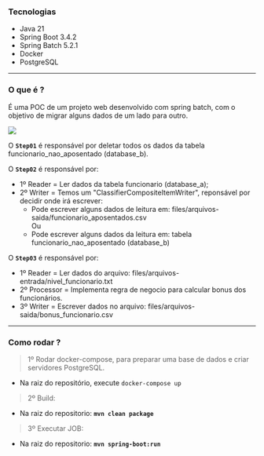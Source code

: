 ### Tecnologias
- Java 21
- Spring Boot 3.4.2
- Spring Batch 5.2.1
- Docker
- PostgreSQL

<hr>

### O que é ?
É uma POC de um projeto web desenvolvido com spring batch, com o objetivo de migrar alguns dados de um lado para outro.

![](https://github.com/lucianoortizsilva/migracao-dados-batch/blob/5f1f031ea8b8b98d52873896f1e6ab226807cf99/src/main/resources/static/800px-arquitetura.png?raw=true)

O **`Step01`** é responsável por deletar todos os dados da tabela funcionario_nao_aposentado (database_b).

O **`Step02`** é responsável por:
  - 1º Reader = Ler dados da tabela funcionario (database_a);
  - 2º Writer = Temos um "ClassifierCompositeItemWriter", reponsável por decidir onde irá escrever:
    - Pode escrever alguns dados de leitura em: files/arquivos-saida/funcionario_aposentados.csv\
      Ou
    - Pode escrever alguns dados da leitura em: tabela funcionario_nao_aposentado (database_b)
      
O **`Step03`** é responsável por:
  - 1º Reader = Ler dados do arquivo: files/arquivos-entrada/nivel_funcionario.txt
  - 2º Processor = Implementa regra de negocio para calcular bonus dos funcionários.
  - 3º Writer = Escrever dados no arquivo: files/arquivos-saida/bonus_funcionario.csv

<hr>

### Como rodar ?

> 1º Rodar docker-compose, para preparar uma base de dados e criar servidores PostgreSQL.
- Na raiz do repositório, execute `docker-compose up`

> 2º Build:
- Na raiz do repositorio: **`mvn clean package`**

> 3º Executar JOB:
- Na raiz do repositorio: **`mvn spring-boot:run`**
